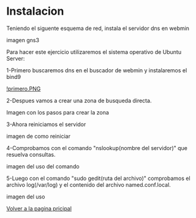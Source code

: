 # Instalacion
Teniendo el siguente esquema de red, instala el servidor dns en webmin

imagen gns3


Para hacer este ejercicio utilizaremos el sistema operativo de Ubuntu Server:


1-Primero buscaremos dns en el buscador de webmin y instalaremos el bind9 

[!primero.PNG](primero.PNG)

2-Despues vamos a crear una zona de busqueda directa.

Imagen con los pasos para crear la zona

3-Ahora reiniciamos el servidor

imagen de como reiniciar

4-Comprobamos con el comando "nslookup(nombre del servidor)" que resuelva consultas.

imagen del uso del comando

5-Luego con el comando "sudo gedit(ruta del archivo)" comprobamos el archivo log(/var/log) y el contenido del archivo named.conf.local.

imagen del uso 

[Volver a la pagina pricipal](README.md)

